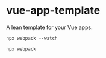 # vue-app-template

A lean template for your Vue apps.

```
npx webpack --watch
```

```
npx webpack
```
